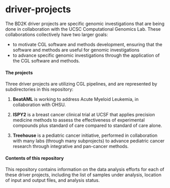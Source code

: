 # driver-projects

The BD2K driver projects are specific genomic investigations that are being done in collaboration with the UCSC Computational 
Genomics Lab.  These collaborations collectively have two larger goals:
* to motivate CGL software and methods development, ensuring that the software and methods are useful for genomic investigations
* to advance specific genomic investigations through the application of the CGL software and methods.

#### The projects

Three driver projects are utilizing CGL pipelines, and are represented by subdirectories in this repository:

1. **BeatAML** is working to address Acute Myeloid Leukemia, in collaboration with OHSU.

2. **ISPY2** is a breast cancer clinical trial at UCSF that applies precision medicine methods to assess the effectiveness of experimental compounds plus standard of care compared to standard of care alone.

3. **Treehouse** is a pediatric cancer initiative, performed in collaboration with many labs (through many subprojects) to advance pediatric cancer research through integrative and pan-cancer methods.
 
#### Contents of this repository

This repository contains information on the data analysis efforts for each of these driver projects, including the list of samples under analysis, location of input and output files, and analysis status.
